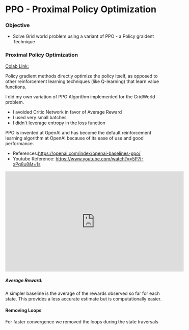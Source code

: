 # PPO - Proximal Policy Optimization
<!--* freshness: { owner: 'nagasrinivas' reviewed: '2024-05-11' review_interval: '12 months'} *-->

### Objective

*   Solve Grid world problem using a variant of PPO - a Policy graident Technique

### Proximal Policy Optimization

[Colab Link:](https://colab.research.google.com/drive/1gsrdJ9FfILZj35u5HwSpM5sL-QwMAkM2#scrollTo=i7tJQPedBGW3&line=3&uniqifier=1)

Policy gradient methods directly optimize the policy itself, as opposed to other
reinforcement learning techniques (like Q-learning) that learn value functions.

I did my own variation of PPO Algorithm implemented for the GridWorld problem. 

* I avoided Critic Network in favor of Average Reward
* I used very small batches
* I didn't leverage entropy in the loss function

PPO is invented at OpenAI and has become the default reinforcement learning algorithm at OpenAI because of its ease of use and good performance.

* References:https://openai.com/index/openai-baselines-ppo/
* Youtube Reference: https://www.youtube.com/watch?v=5P7I-xPq8u8&t=1s  

<iframe width="560" height="315" src="https://www.youtube.com/embed/5P7I-xPq8u8"
frameborder="0" allow="autoplay; encrypted-media" allowfullscreen></iframe>

##### Average Reward:

A simpler baseline is the average of the rewards observed so far for each state.
This provides a less accurate estimate but is computationally easier.

#### Removing Loops

For faster convergence we removed the loops during the state traversals


